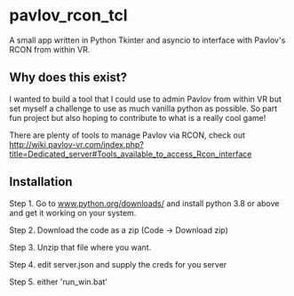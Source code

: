 # pavlov_rcon_tcl
A small app written in Python Tkinter and asyncio to interface with Pavlov's RCON from within VR.

## Why does this exist?
I wanted to build a tool that I could use to admin Pavlov from within VR but set myself a challenge to use as much vanilla python as possible. So part fun project but also hoping to contribute to what is a really cool game!


There are plenty of tools to manage Pavlov via RCON, check out http://wiki.pavlov-vr.com/index.php?title=Dedicated_server#Tools_available_to_access_Rcon_interface 

## Installation
Step 1. Go to www.python.org/downloads/ and install python 3.8 or above and get it working on your system.

Step 2. Download the code as a zip (Code -> Download zip)

Step 3. Unzip that file where you want.

Step 4. edit server.json and supply the creds for you server

Step 5. either 'run_win.bat' 

